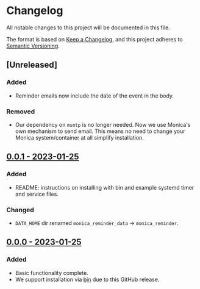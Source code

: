 <!--
SPDX-FileCopyrightText: 2023 Ian2020 <https://github.com/Ian2020>

SPDX-License-Identifier: CC-BY-SA-4.0

Monica reminder is a BASH script that will takeover the emailing of reminders
for a Monica instance if you are experiencing problems.

For full copyright information see the AUTHORS file at the top-level
directory of this distribution or at
[AUTHORS](https://github.com/Ian2020/monica_reminder/AUTHORS.md)

This work is licensed under the Creative Commons Attribution 4.0 International
License. You should have received a copy of the license along with this work.
If not, visit http://creativecommons.org/licenses/by/4.0/ or send a letter to
Creative Commons, PO Box 1866, Mountain View, CA 94042, USA.
-->

# Changelog

All notable changes to this project will be documented in this file.

The format is based on [Keep a Changelog](https://keepachangelog.com/en/1.0.0/),
and this project adheres to [Semantic Versioning](https://semver.org/spec/v2.0.0.html).

## [Unreleased]

### Added

* Reminder emails now include the date of the event in the body.

### Removed

* Our dependency on `msmtp` is no longer needed. Now we use Monica's own
  mechanism to send email. This means no need to change your Monica
  system/container at all simplify installation.

## [0.0.1 - 2023-01-25](https://github.com/Ian2020/monica_reminder/releases/tag/v0.0.1)

### Added

* README: instructions on installing with bin and example systemd timer and
  service files.

### Changed

* `DATA_HOME` dir renamed `monica_reminder_data` -> `monica_reminder`.

## [0.0.0 - 2023-01-25](https://github.com/Ian2020/monica_reminder/releases/tag/v0.0.0)

### Added

* Basic functionality complete.
* We support installation via [bin](https://github.com/marcosnils/bin) due to
  this GitHub release.
